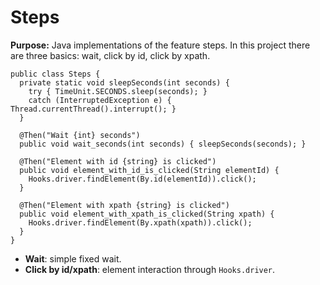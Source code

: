 # Steps

**Purpose:** Java implementations of the feature steps. In this project there are three basics: wait, click by id, click by xpath.

```
public class Steps {
  private static void sleepSeconds(int seconds) {
    try { TimeUnit.SECONDS.sleep(seconds); }
    catch (InterruptedException e) { Thread.currentThread().interrupt(); }
  }

  @Then("Wait {int} seconds")
  public void wait_seconds(int seconds) { sleepSeconds(seconds); }

  @Then("Element with id {string} is clicked")
  public void element_with_id_is_clicked(String elementId) {
    Hooks.driver.findElement(By.id(elementId)).click();
  }

  @Then("Element with xpath {string} is clicked")
  public void element_with_xpath_is_clicked(String xpath) {
    Hooks.driver.findElement(By.xpath(xpath)).click();
  }
}
```

* **Wait**: simple fixed wait.
* **Click by id/xpath**: element interaction through `Hooks.driver`.
